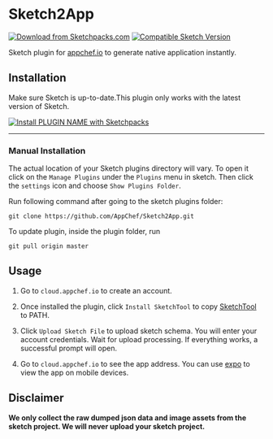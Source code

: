# Sketch2App
[![Download from Sketchpacks.com](https://badges.sketchpacks.com/plugins/appchef.io.sketch2app/version.svg)](https://api.sketchpacks.com/v1/plugins/appchef.io.sketch2app/download) [![Compatible Sketch Version](https://badges.sketchpacks.com/plugins/appchef.io.sketch2app/compatibility.svg)](https://sketchpacks.com/Live4Code/Sketch2App)

Sketch plugin for [appchef.io](https://cloud.appchef.io) to generate native application instantly.

## Installation

Make sure Sketch is up-to-date.This plugin only works with the latest version of Sketch.

[![Install PLUGIN NAME with Sketchpacks](http://sketchpacks-com.s3.amazonaws.com/assets/badges/sketchpacks-badge-install.png "Install Sketch2App with Sketchpacks")](https://sketchpacks.com/Live4Code/Sketch2App/install)

---

### Manual Installation

The actual location of your Sketch plugins directory will vary. To open it click on the `Manage Plugins` under the `Plugins` menu in sketch. Then click the `settings` icon and choose `Show Plugins Folder`.

Run following command after going to the sketch plugins folder:

`git clone https://github.com/AppChef/Sketch2App.git`

To update plugin, inside the plugin folder, run

`git pull origin master`

## Usage

1. Go to `cloud.appchef.io` to create an account.

2. Once installed the plugin, click `Install SketchTool` to copy [SketchTool](https://www.sketchapp.com/tool/) to PATH.

3. Click `Upload Sketch File` to upload sketch schema. You will enter your account credentials. Wait for upload processing. If everything works, a successful prompt will open.

4. Go to `cloud.appchef.io` to see the app address. You can use [expo](https://expo.io/) to view the app on mobile devices.

## Disclaimer

**We only collect the raw dumped json data and image assets from the sketch project. We will never upload your sketch project.**
